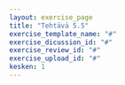 ```yaml
---
layout: exercise_page
title: "Tehtävä 5.5"
exercise_template_name: "#"
exercise_dicussion_id: "#"
exercise_review_id: "#"
exercise_upload_id: "#"
kesken: 1
---
```


